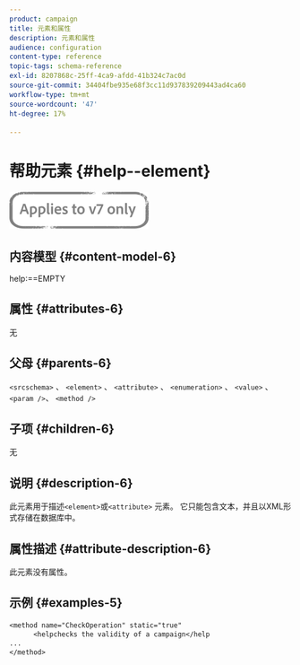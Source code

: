 ```yaml
---
product: campaign
title: 元素和属性
description: 元素和属性
audience: configuration
content-type: reference
topic-tags: schema-reference
exl-id: 8207868c-25ff-4ca9-afdd-41b324c7ac0d
source-git-commit: 34404fbe935e68f3cc11d937839209443ad4ca60
workflow-type: tm+mt
source-wordcount: '47'
ht-degree: 17%

---
```


# 帮助元素 {#help--element}

![](../../../assets/v7-only.svg)

## 内容模型 {#content-model-6}

help:==EMPTY

## 属性 {#attributes-6}

无

## 父母 {#parents-6}

`<srcschema>`  、   `<element>`   、    `<attribute>`    、     `<enumeration>`     、      `<value>`      、      `<param />`、       `<method />`

## 子项 {#children-6}

无

## 说明 {#description-6}

此元素用于描述`<element>`或`<attribute>`   元素。 它只能包含文本，并且以XML形式存储在数据库中。

## 属性描述 {#attribute-description-6}

此元素没有属性。

## 示例 {#examples-5}

```
<method name="CheckOperation" static="true"
      <helpchecks the validity of a campaign</help
...
</method> 
```
